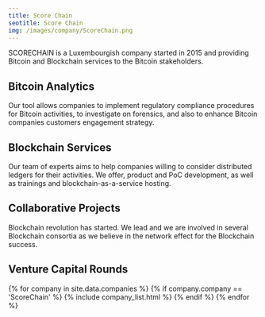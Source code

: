 ```yaml
---
title: Score Chain
seotitle: Score Chain
img: /images/company/ScoreChain.png
---
```


SCORECHAIN is a Luxembourgish company started in 2015 and providing Bitcoin and Blockchain services to the Bitcoin stakeholders.

## Bitcoin Analytics

Our tool allows companies to implement regulatory compliance procedures for Bitcoin activities, to investigate on forensics, and also to enhance Bitcoin companies customers engagement strategy.

## Blockchain Services

Our team of experts aims to help companies willing to consider distributed ledgers for their activities. We offer, product and PoC development, as well as trainings and blockchain-as-a-service hosting.

## Collaborative Projects

Blockchain revolution has started. We lead and we are involved in several Blockchain consortia as we believe in the network effect for the Blockchain success.

## Venture Capital Rounds

{% for company in site.data.companies %}
{% if company.company == 'ScoreChain' %}
{% include company_list.html %}
{% endif %}
{% endfor %}